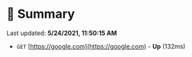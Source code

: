 # 📖 Summary
Last updated: **5/24/2021, 11:50:15 AM**

- `GET` [https://google.com](https://google.com) - **Up** (132ms)
